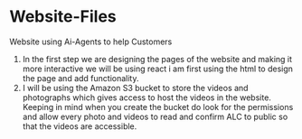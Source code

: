 # Website-Files
Website using Ai-Agents to help Customers
1. In the first step we are designing the pages of the website and making it more interactive we will be using react i am first using the html to design the page and add functionality.
2. I will be using the Amazon S3 bucket to store the videos and photographs which gives access to host the videos in the website. Keeping in mind when you create the bucket do look for the permissions and allow every photo and videos to read and confirm ALC to public so that the videos are accessible.
